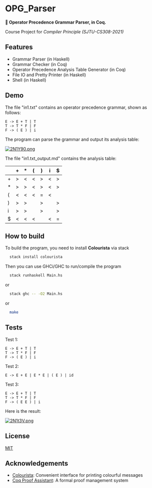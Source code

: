 # OPG_Parser

**🔪 Operator Precedence Grammar Parser, in Coq.**

Course Project for *Compiler Principle (SJTU-CS308-2021)*
## Features

- Grammar Parser (in Haskell)
- Grammar Checker (in Coq)
- Operator Precedence Analysis Table Generator (in Coq)
- File IO and Pretty Printer (in Haskell)
- Shell (in Haskell)

## Demo

The file "in1.txt" contains an operator precedence grammar, shown as follows:

```
E -> E + T | T
T -> T * F | F
F -> ( E ) | i
```

The program can parse the grammar and output its analysis table:

[![2N1Y90.png](https://z3.ax1x.com/2021/06/05/2N1Y90.png)](https://imgtu.com/i/2N1Y90)

The file "in1.txt_output.md" contains the analysis table:

|      | +    | *    | (    | )    | i    | $    |
| ---- | ---- | ---- | ---- | ---- | ---- | ---- |
| +    | >    | <    | <    | >    | <    | >    |
| *    | >    | >    | <    | >    | <    | >    |
| (    | <    | <    | <    | =    | <    |      |
| )    | >    | >    |      | >    |      | >    |
| i    | >    | >    |      | >    |      | >    |
| $    | <    | <    | <    |      | <    | =    |

## How to build 

To build the program, you need to install **Colourista** via stack
```bash
  stack install colourista
```
Then you can use GHCi/GHC to run/compile the program
```bash
  stack runhaskell Main.hs
```

or

```bash
  stack ghc -- -O2 Main.hs
```

or

```bash
  make
```

## Tests

Test 1: 

```
E -> E + T | T
T -> T * F | F
F -> ( E ) | i
```

Test 2:

```
E -> E + E | E * E | ( E ) | id
```

Test 3:

```
E -> E + T | T
T -> T * F | F
F -> ( E E ) | i
```

Here is the result:

[![2N1t3V.png](https://z3.ax1x.com/2021/06/05/2N1t3V.png)](https://imgtu.com/i/2N1t3V)

## License

[MIT](https://choosealicense.com/licenses/mit/)

## Acknowledgements

- [Colourista](https://github.com/kowainik/colourista): Convenient interface for printing colourful messages
- [Coq Proof Assistant](https://coq.inria.fr/): A formal proof management system
